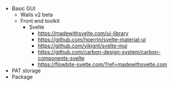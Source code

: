 * Basic GUI
  * Wails v2 beta
  * Front end toolkit
    * Svelte
      * https://madewithsvelte.com/ui-library
      * https://github.com/hperrin/svelte-material-ui
      * https://github.com/vikignt/svelte-mui
      * https://github.com/carbon-design-system/carbon-components-svelte
      * https://flowbite-svelte.com/?ref=madewithsvelte.com
* PAT storage
* Package

